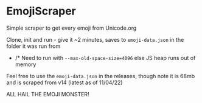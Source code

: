 # EmojiScraper
Simple scraper to get every emoji from Unicode.org

Clone, init and run - give it ~2 minutes, saves to `emoji-data.json` in the folder it was run from
* /* Need to run with `--max-old-space-size=4096` else JS heap runs out of memory

Feel free to use the `emoji-data.json` in the releases, though note it is 68mb and is scraped from v14 (latest as of 11/04/22)

ALL HAIL THE EMOJI MONSTER!
